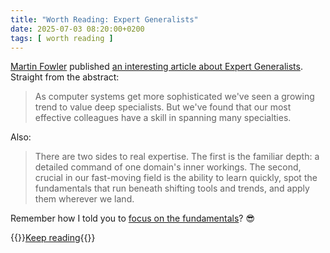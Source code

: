 ```yaml
---
title: "Worth Reading: Expert Generalists"
date: 2025-07-03 08:20:00+0200
tags: [ worth reading ]
---
```

[Martin Fowler](https://en.wikipedia.org/wiki/Martin_Fowler_(software_engineer)) published [an interesting article about Expert Generalists](https://martinfowler.com/articles/expert-generalist.html). Straight from the abstract:

> As computer systems get more sophisticated we've seen a growing trend to value deep specialists. But we've found that our most effective colleagues have a skill in spanning many specialties.

Also:

> There are two sides to real expertise. The first is the familiar depth: a detailed command of one domain's inner workings. The second, crucial in our fast-moving field is the ability to learn quickly, spot the fundamentals that run beneath shifting tools and trends, and apply them wherever we land.

Remember how I told you to [focus on the fundamentals](https://blog.ipspace.net/2021/03/no-recipe-for-success/)? 😎

{{<jump>}}[Keep reading](https://martinfowler.com/articles/expert-generalist.html){{</jump>}}
